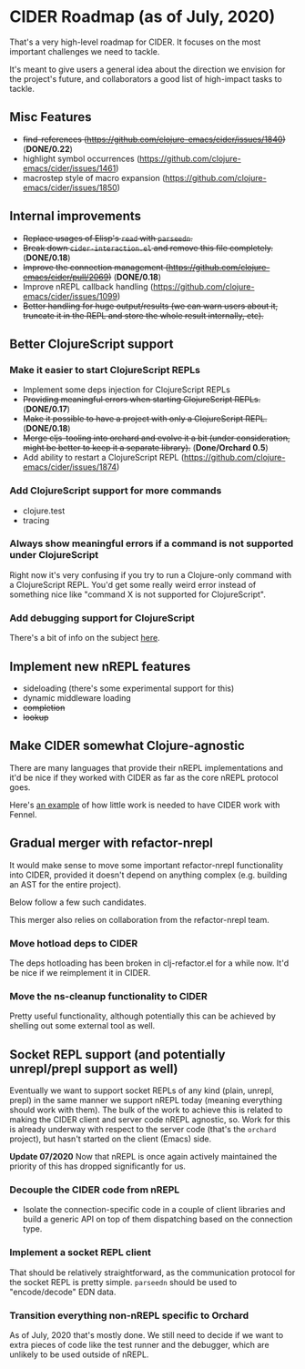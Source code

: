 # CIDER Roadmap (as of July, 2020)

That's a very high-level roadmap for CIDER. It focuses on the most
important challenges we need to tackle.

It's meant to give users a general idea about the direction we
envision for the project's future, and collaborators a good list of
high-impact tasks to tackle.

## Misc Features

* ~~find-references (https://github.com/clojure-emacs/cider/issues/1840)~~ (**DONE/0.22**)
* highlight symbol occurrences (https://github.com/clojure-emacs/cider/issues/1461)
* macrostep style of macro expansion (https://github.com/clojure-emacs/cider/issues/1850)

## Internal improvements

* ~~Replace usages of Elisp's `read` with `parseedn`.~~
* ~~Break down `cider-interaction.el` and remove this file completely.~~ (**DONE/0.18**)
* ~~Improve the connection management (https://github.com/clojure-emacs/cider/pull/2069)~~ (**DONE/0.18**)
* Improve nREPL callback handling (https://github.com/clojure-emacs/cider/issues/1099)
* ~~Better handling for huge output/results (we can warn users about it,
  truncate it in the REPL and store the whole result internally, etc).~~

## Better ClojureScript support

### Make it easier to start ClojureScript REPLs

* Implement some deps injection for ClojureScript REPLs
* ~~Providing meaningful errors when starting ClojureScript REPLs.~~ (**DONE/0.17**)
* ~~Make it possible to have a project with only a ClojureScript REPL.~~(**DONE/0.18**)
* ~~Merge cljs-tooling into orchard and evolve it a bit (under
  consideration, might be better to keep it a separate library).~~ (**Done/Orchard 0.5**)
* Add ability to restart a ClojureScript REPL (https://github.com/clojure-emacs/cider/issues/1874)

### Add ClojureScript support for more commands

* clojure.test
* tracing

### Always show meaningful errors if a command is not supported under ClojureScript

Right now it's very confusing if you try to run a Clojure-only command with a ClojureScript REPL.
You'd get some really weird error instead of something nice like "command X is not supported for ClojureScript".

### Add debugging support for ClojureScript

There's a bit of info on the subject [here](https://github.com/clojure-emacs/cider/issues/1416).

## Implement new nREPL features

* sideloading (there's some experimental support for this)
* dynamic middleware loading
* ~~completion~~
* ~~lookup~~

## Make CIDER somewhat Clojure-agnostic

There are many languages that provide their nREPL implementations and it'd be nice if
they worked with CIDER as far as the core nREPL protocol goes.

Here's [an example](https://github.com/clojure-emacs/cider/issues/2848) of how little work is needed to have CIDER work with
Fennel.

## Gradual merger with refactor-nrepl

It would make sense to move some important refactor-nrepl
functionality into CIDER, provided it doesn't depend on anything
complex (e.g. building an AST for the entire project).

Below follow a few such candidates.

This merger also relies on collaboration from the refactor-nrepl team.

### Move hotload deps to CIDER

The deps hotloading has been broken in clj-refactor.el for a while now.
It'd be nice if we reimplement it in CIDER.

### Move the ns-cleanup functionality to CIDER

Pretty useful functionality, although potentially this can be achieved by shelling out some external tool as well.

## Socket REPL support (and potentially unrepl/prepl support as well)

Eventually we want to support socket REPLs of any kind (plain, unrepl,
prepl) in the same manner we support nREPL today (meaning everything
should work with them). The bulk of the work to achieve this is
related to making the CIDER client and server code nREPL agnostic,
so. Work for this is already underway with respect to the server code
(that's the `orchard` project), but hasn't started on the client
(Emacs) side.

**Update 07/2020** Now that nREPL is once again actively maintained the priority
of this has dropped significantly for us.

### Decouple the CIDER code from nREPL

* Isolate the connection-specific code in a couple of client libraries and build a
generic API on top of them dispatching based on the connection type.

### Implement a socket REPL client

That should be relatively straightforward, as the communication
protocol for the socket REPL is pretty simple.  `parseedn` should be
used to "encode/decode" EDN data.

### Transition everything non-nREPL specific to Orchard

As of July, 2020 that's mostly done. We still need to decide if we want to extra pieces
of code like the test runner and the debugger, which are unlikely to be used outside
of nREPL.
